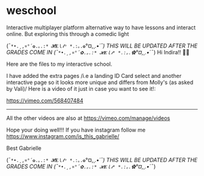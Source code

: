 # weschool
Interactive multiplayer platform alternative way to have lessons and interact online. But exploring this through a comedic light



(¯`*•.¸,¤°´✿.｡.:* 𝓗𝐄ｌ𝓁ᵒ *.:｡.✿`°¤,¸.•*´¯) THIS WILL BE UPDATED AFTER THE GRADES COME IN (¯`*•.¸,¤°´✿.｡.:* 𝓗𝐄ｌ𝓁ᵒ *.:｡.✿`°¤,¸.•*´¯)
Hi Indira!! 🙋‍♀️

Here are the files to my interactive school. 

I have added the extra pages /i.e a landing ID Card select and another interactive page so it looks more unique and differs from Molly's (as asked by Vali)/
Here is a video of it just in case you want to see it!:

https://vimeo.com/568407484

---
All the other videos are also at https://vimeo.com/manage/videos

Hope your doing well!!!
If you have instagram follow me https://www.instagram.com/is_this_gabrielle/ 

Best
Gabrielle


(¯`*•.¸,¤°´✿.｡.:* 𝓗𝐄ｌ𝓁ᵒ *.:｡.✿`°¤,¸.•*´¯) THIS WILL BE UPDATED AFTER THE GRADES COME IN (¯`*•.¸,¤°´✿.｡.:* 𝓗𝐄ｌ𝓁ᵒ *.:｡.✿`°¤,¸.•*´¯)
